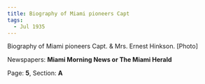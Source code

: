 ```yaml
---  
title: Biography of Miami pioneers Capt  
tags:  
  - Jul 1935  
---  
```

  
Biography of Miami pioneers Capt. & Mrs. Ernest Hinkson. [Photo]  
  
Newspapers: **Miami Morning News or The Miami Herald**  
  
Page: **5**, Section: **A** 
